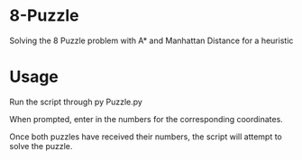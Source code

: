 # 8-Puzzle
Solving the 8 Puzzle problem with A* and Manhattan Distance for a heuristic

# Usage
Run the script through py Puzzle.py

When prompted, enter in the numbers for the corresponding coordinates.

Once both puzzles have received their numbers, the script will attempt to solve the puzzle.
